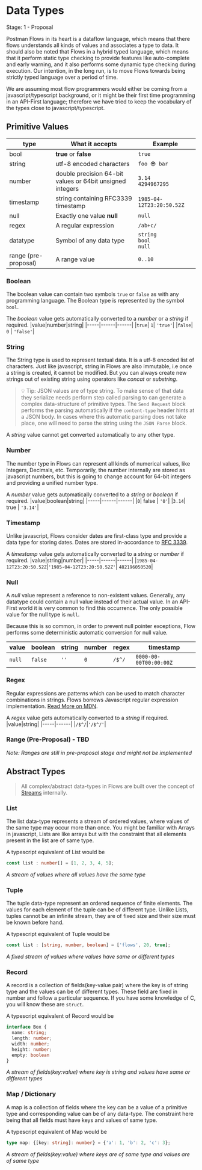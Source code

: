 # Data Types

Stage: 1 - Proposal

Postman Flows in its heart is a dataflow language, which means that there flows
understands all kinds of values and associates a type to data. It should also be
noted that Flows in a hybrid typed language, which means that it perform static 
type checking to provide features like auto-complete and early warning, and it 
also performs some dynamic type checking during execution. Our intention, in the long run, is to move Flows towards being
strictly typed language over a period of time. 

We are assuming most flow programmers would either be coming from a 
javascript/typescript background, or it might be their first time programming in 
an API-First language; therefore we have tried to keep the vocabulary of the 
types close to javascript/typescript.

## Primitive Values
| type | What it accepts | Example|
|---------|-----------------|--------|
|bool     | **true** or **false** | `true`|
|string   | utf-8 encoded characters |`foo 😎 bar` |
|number   | double precision 64-bit values or 64bit unsigned integers| `3.14` <br> `4294967295`|
|timestamp| string containing RFC3339 timestamp| `1985-04-12T23:20:50.52Z`|
|null     | Exactly one value **null** | `null`
|regex    | A regular expression | `/ab+c/`|
|datatype | Symbol of any data type | `string` <br> `bool` <br> `null` |
|range (pre-proposal) | A range value | `0..10` |

### Boolean
The boolean value can contain two symbols `true` or `false` as with any programming language. The Boolean type is represented by the symbol `bool`.

The *boolean* value gets automatically converted to a *number* or a *string* if required.
|value|number|string|
|-----|------|------|
|`true`| `1`| `'true'`|
|`false`| `0` | `'false'`|

### String
The String type is used to represent textual data. It is a utf-8 encoded list of characters. Just like javascript, string in Flows are also immutable, i.e once a string is created, it cannot be modified. But you can always create new strings out of existing string using operators like *concat* or *substring*.

> 💡 Tip: JSON values are of type string. To make sense of that data they serialize needs perform step called parsing to can generate a complex data-structure of primitive types. The `Send Request` block performs the parsing automatically if the `content-type` header hints at a JSON body. In cases where this automatic parsing does not take place, one will need to parse the string using the `JSON Parse` block.

A *string* value cannot get converted automatically to any other type.

### Number
The number type in Flows can represent all kinds of numerical values, like Integers, Decimals, etc. Temporarily, the number internally are stored as javascript numbers, but this is going to change account for 64-bit integers and providing a unified number type.

A *number* value gets automatically converted to a *string* or *boolean* if required.
|value|boolean|string|
|-----|------|------|
|`0`| false | `'0'`|
|`3.14`| true | `'3.14'`|

### Timestamp
Unlike javascript, Flows consider dates are first-class type and provide a data type for storing dates. Dates are stored in-accordance to [RFC 3339](https://datatracker.ietf.org/doc/html/rfc3339).

A *timestamp* value gets automatically converted to a *string* or *number* if required.
|value|string|number|
|-----|------|------|
|`1985-04-12T23:20:50.52Z`|`'1985-04-12T23:20:50.52Z'`| `482196050520`|

### Null

A *null* value represent a reference to non-existent values. Generally, any datatype could contain a null value instead of their actual value. In an API-First world it is very common to find this occurrence. The only possible value for the null type is `null`.

Because this is so common, in order to prevent null pointer exceptions, Flow performs some deterministic automatic conversion for null value.

|value |boolean|string|number|regex |timestamp|
|------|-------|------|------|------|--------|
|`null`|`false`| `''` |`0`   |`/$^/`|`0000-00-00T00:00:00Z`|

### Regex
Regular expressions are patterns which can be used to match character combinations in strings. Flows borrows Javascript regular expression implementation. [Read More on MDN](https://developer.mozilla.org/en-US/docs/Web/JavaScript/Guide/Regular_Expressions).

A *regex* value gets automatically converted to a *string* if required.
|value|string|
|-----|------|
|`/$^/`|`'/$^/'`|

### Range (Pre-Proposal) - TBD
*Note: Ranges are still in pre-proposal stage and might not be implemented*

## Abstract Types

> All complex/abstract data-types in Flows are built over the concept of [Streams](https://en.wikipedia.org/wiki/Stream_(computing)) internally.

### List
The list data-type represents a stream of ordered values, where values of the same type
may occur more than once. You might be familiar with Arrays in javascript, Lists are like
arrays but with the constraint that all elements present in the list are of same type.

A typescript equivalent of List would be
```ts
const list : number[] = [1, 2, 3, 4, 5];
```
*A stream of values where all values have the same type*

### Tuple
The tuple data-type represent an ordered sequence of finite elements. The values for each
element of the tuple can be of different type. Unlike Lists, tuples cannot be an infinite stream,
they are of fixed size and their size must be known before hand.

A typescript equivalent of Tuple would be
```ts
const list : [string, number, boolean] = ['flows', 20, true];
```

*A fixed stream of values where values have same or different types*

### Record
A record is a collection of fields(key-value pair) where the key is of string type and the values
can be of different types. These field are fixed in number and follow a particular sequence. If you have some knowledge of C, you will know these are `struct`. 

A typescript equivalent of Record would be
```ts
interface Box {
  name: string;
  length: number;
  width: number;
  height: number;
  empty: boolean
}
```

*A stream of fields(key:value) where key is string and values have same or different types*

### Map / Dictionary

A map is a collection of fields where the key can be a value of a primitive type and 
corresponding value can be of any data-type. The constraint here being that all fields 
must have keys and values of same type.

A typescript equivalent of Map would be
```ts
type map: {[key: string]: number} = {'a': 1, 'b': 2, 'c': 3};
```

*A stream of fields(key:value) where keys are of same type and values are of same type*